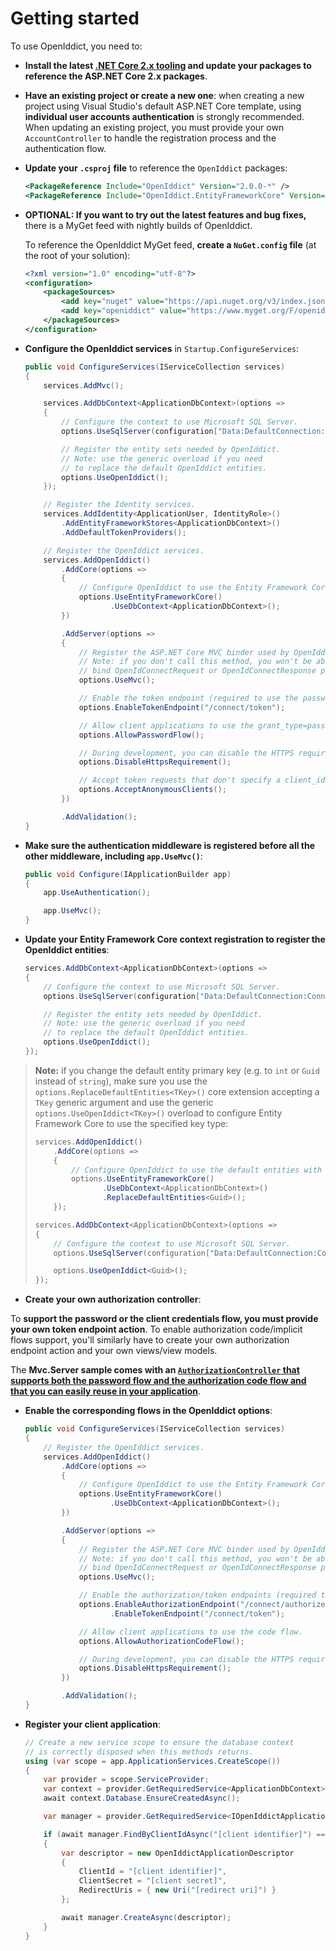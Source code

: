 # Getting started

To use OpenIddict, you need to:

  - **Install the latest [.NET Core 2.x tooling](https://www.microsoft.com/net/download) and update your packages to reference the ASP.NET Core 2.x packages**.

  - **Have an existing project or create a new one**: when creating a new project using Visual Studio's default ASP.NET Core template, using **individual user accounts authentication** is strongly recommended. When updating an existing project, you must provide your own `AccountController` to handle the registration process and the authentication flow.

  - **Update your `.csproj` file** to reference the `OpenIddict` packages:

    ```xml
    <PackageReference Include="OpenIddict" Version="2.0.0-*" />
    <PackageReference Include="OpenIddict.EntityFrameworkCore" Version="2.0.0-*" />
    ```

  - **OPTIONAL: If you want to try out the latest features and bug fixes,** there is a MyGet feed with nightly builds
    of OpenIddict.

    To reference the OpenIddict MyGet feed, **create a `NuGet.config` file** (at the root of your solution):

    ```xml
    <?xml version="1.0" encoding="utf-8"?>
    <configuration>
        <packageSources>
            <add key="nuget" value="https://api.nuget.org/v3/index.json" />
            <add key="openiddict" value="https://www.myget.org/F/openiddict/api/v3/index.json" />
        </packageSources>
    </configuration>
    ```

  - **Configure the OpenIddict services** in `Startup.ConfigureServices`:

    ```csharp
    public void ConfigureServices(IServiceCollection services)
    {
        services.AddMvc();

        services.AddDbContext<ApplicationDbContext>(options =>
        {
            // Configure the context to use Microsoft SQL Server.
            options.UseSqlServer(configuration["Data:DefaultConnection:ConnectionString"]);

            // Register the entity sets needed by OpenIddict.
            // Note: use the generic overload if you need
            // to replace the default OpenIddict entities.
            options.UseOpenIddict();
        });

        // Register the Identity services.
        services.AddIdentity<ApplicationUser, IdentityRole>()
            .AddEntityFrameworkStores<ApplicationDbContext>()
            .AddDefaultTokenProviders();

        // Register the OpenIddict services.
        services.AddOpenIddict()
            .AddCore(options =>
            {
                // Configure OpenIddict to use the Entity Framework Core stores and entities.
                options.UseEntityFrameworkCore()
                       .UseDbContext<ApplicationDbContext>();
            })

            .AddServer(options =>
            {
                // Register the ASP.NET Core MVC binder used by OpenIddict.
                // Note: if you don't call this method, you won't be able to
                // bind OpenIdConnectRequest or OpenIdConnectResponse parameters.
                options.UseMvc();

                // Enable the token endpoint (required to use the password flow).
                options.EnableTokenEndpoint("/connect/token");

                // Allow client applications to use the grant_type=password flow.
                options.AllowPasswordFlow();

                // During development, you can disable the HTTPS requirement.
                options.DisableHttpsRequirement();

                // Accept token requests that don't specify a client_id.
                options.AcceptAnonymousClients();
            })

            .AddValidation();
    }
    ```

  - **Make sure the authentication middleware is registered before all the other middleware, including `app.UseMvc()`**:

    ```csharp
    public void Configure(IApplicationBuilder app)
    {
        app.UseAuthentication();

        app.UseMvc();
    }
    ```

  - **Update your Entity Framework Core context registration to register the OpenIddict entities**:

    ```csharp
    services.AddDbContext<ApplicationDbContext>(options =>
    {
        // Configure the context to use Microsoft SQL Server.
        options.UseSqlServer(configuration["Data:DefaultConnection:ConnectionString"]);

        // Register the entity sets needed by OpenIddict.
        // Note: use the generic overload if you need
        // to replace the default OpenIddict entities.
        options.UseOpenIddict();
    });
    ```

> **Note:** if you change the default entity primary key (e.g. to `int` or `Guid` instead of `string`), make sure you use the `options.ReplaceDefaultEntities<TKey>()` core extension accepting a `TKey` generic argument and use the generic `options.UseOpenIddict<TKey>()` overload to configure Entity Framework Core to use the specified key type:
>
>    ```csharp
>    services.AddOpenIddict()
>        .AddCore(options =>
>        {
>            // Configure OpenIddict to use the default entities with a custom key type.
>            options.UseEntityFrameworkCore()
>                   .UseDbContext<ApplicationDbContext>()
>                   .ReplaceDefaultEntities<Guid>();
>        });
>
>    services.AddDbContext<ApplicationDbContext>(options =>
>    {
>        // Configure the context to use Microsoft SQL Server.
>        options.UseSqlServer(configuration["Data:DefaultConnection:ConnectionString"]);
>
>        options.UseOpenIddict<Guid>();
>    });
>```

  - **Create your own authorization controller**:

To **support the password or the client credentials flow, you must provide your own token endpoint action**.
To enable authorization code/implicit flows support, you'll similarly have to create your own authorization endpoint action and your own views/view models.

The **Mvc.Server sample comes with an [`AuthorizationController` that supports both the password flow and the authorization code flow and that you can easily reuse in your application](https://github.com/openiddict/openiddict-core/blob/dev/samples/Mvc.Server/Controllers/AuthorizationController.cs)**.

  - **Enable the corresponding flows in the OpenIddict options**:

    ```csharp
    public void ConfigureServices(IServiceCollection services)
    {
        // Register the OpenIddict services.
        services.AddOpenIddict()
            .AddCore(options =>
            {
                // Configure OpenIddict to use the Entity Framework Core stores and entities.
                options.UseEntityFrameworkCore()
                       .UseDbContext<ApplicationDbContext>();
            })

            .AddServer(options =>
            {
                // Register the ASP.NET Core MVC binder used by OpenIddict.
                // Note: if you don't call this method, you won't be able to
                // bind OpenIdConnectRequest or OpenIdConnectResponse parameters.
                options.UseMvc();

                // Enable the authorization/token endpoints (required to use the code flow).
                options.EnableAuthorizationEndpoint("/connect/authorize")
                       .EnableTokenEndpoint("/connect/token");

                // Allow client applications to use the code flow.
                options.AllowAuthorizationCodeFlow();

                // During development, you can disable the HTTPS requirement.
                options.DisableHttpsRequirement();
            })

            .AddValidation();
    }
    ```

  - **Register your client application**:

    ```csharp
    // Create a new service scope to ensure the database context
    // is correctly disposed when this methods returns.
    using (var scope = app.ApplicationServices.CreateScope())
    {
        var provider = scope.ServiceProvider;
        var context = provider.GetRequiredService<ApplicationDbContext>();
        await context.Database.EnsureCreatedAsync();

        var manager = provider.GetRequiredService<IOpenIddictApplicationManager>();

        if (await manager.FindByClientIdAsync("[client identifier]") == null)
        {
            var descriptor = new OpenIddictApplicationDescriptor
            {
                ClientId = "[client identifier]",
                ClientSecret = "[client secret]",
                RedirectUris = { new Uri("[redirect uri]") }
            };

            await manager.CreateAsync(descriptor);
        }
    }
    ```